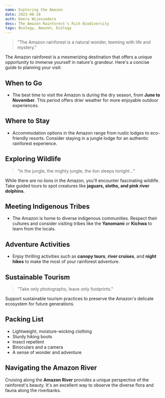 ```yaml
---
name: Exploring the Amazon
date: 2023-08-28
auth: Deera Wijesundara
desc: The Amazon Rainforest's Rich Biodiversity
tags: Biology, Amazon, Ecology
---
```


> "The Amazon rainforest is a natural wonder, teeming with life and mystery."

The Amazon rainforest is a mesmerizing destination that offers a unique opportunity to immerse yourself in nature's grandeur. Here's a concise guide to planning your visit:

## When to Go

* The best time to visit the Amazon is during the dry season, from **June to November**. This period offers drier weather for more enjoyable outdoor experiences.

## Where to Stay

* Accommodation options in the Amazon range from rustic lodges to eco-friendly resorts. Consider staying in a jungle lodge for an authentic rainforest experience.

## Exploring Wildlife

> "In the jungle, the mighty jungle, the lion sleeps tonight..."

While there are no lions in the Amazon, you'll encounter fascinating wildlife. Take guided tours to spot creatures like **jaguars, sloths, and pink river dolphins**.

## Meeting Indigenous Tribes

* The Amazon is home to diverse indigenous communities. Respect their cultures and consider visiting tribes like the **Yanomami** or **Kichwa** to learn from the locals.

## Adventure Activities

* Enjoy thrilling activities such as **canopy tours**, **river cruises**, and **night hikes** to make the most of your rainforest adventure.

## Sustainable Tourism

> "Take only photographs, leave only footprints."

Support sustainable tourism practices to preserve the Amazon's delicate ecosystem for future generations.

## Packing List

- Lightweight, moisture-wicking clothing
- Sturdy hiking boots
- Insect repellent
- Binoculars and a camera
- A sense of wonder and adventure

## Navigating the Amazon River

Cruising along the **Amazon River** provides a unique perspective of the rainforest's beauty. It's an excellent way to observe the diverse flora and fauna along the riverbanks.




